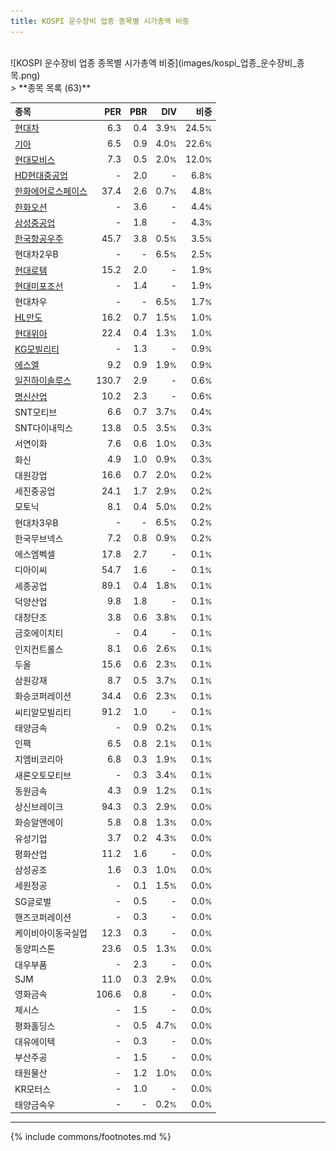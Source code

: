 ```yaml
---
title: KOSPI 운수장비 업종 종목별 시가총액 비중
---
```

<br>
![KOSPI 운수장비 업종 종목별 시가총액 비중](images/kospi_업종_운수장비_종목.png)
<br>
> **종목 목록 (63)**<a id="list"></a>

| **종목** | **PER** | **PBR** | **DIV** | **비중** |
| :------- | ------: | ------: | ------: | -------: |
| [현대차](/005380/) | 6.3 | 0.4 | 3.9<small>%</small> | 24.5<small>%</small> |
| [기아](/000270/) | 6.5 | 0.9 | 4.0<small>%</small> | 22.6<small>%</small> |
| [현대모비스](/012330/) | 7.3 | 0.5 | 2.0<small>%</small> | 12.0<small>%</small> |
| [HD현대중공업](/329180/) | - | 2.0 | - | 6.8<small>%</small> |
| [한화에어로스페이스](/012450/) | 37.4 | 2.6 | 0.7<small>%</small> | 4.8<small>%</small> |
| [한화오션](/042660/) | - | 3.6 | - | 4.4<small>%</small> |
| [삼성중공업](/010140/) | - | 1.8 | - | 4.3<small>%</small> |
| [한국항공우주](/047810/) | 45.7 | 3.8 | 0.5<small>%</small> | 3.5<small>%</small> |
| 현대차2우B | - | - | 6.5<small>%</small> | 2.5<small>%</small> |
| [현대로템](/064350/) | 15.2 | 2.0 | - | 1.9<small>%</small> |
| [현대미포조선](/010620/) | - | 1.4 | - | 1.9<small>%</small> |
| 현대차우 | - | - | 6.5<small>%</small> | 1.7<small>%</small> |
| [HL만도](/204320/) | 16.2 | 0.7 | 1.5<small>%</small> | 1.0<small>%</small> |
| [현대위아](/011210/) | 22.4 | 0.4 | 1.3<small>%</small> | 1.0<small>%</small> |
| [KG모빌리티](/003620/) | - | 1.3 | - | 0.9<small>%</small> |
| [에스엘](/005850/) | 9.2 | 0.9 | 1.9<small>%</small> | 0.9<small>%</small> |
| [일진하이솔루스](/271940/) | 130.7 | 2.9 | - | 0.6<small>%</small> |
| [명신산업](/009900/) | 10.2 | 2.3 | - | 0.6<small>%</small> |
| SNT모티브 | 6.6 | 0.7 | 3.7<small>%</small> | 0.4<small>%</small> |
| SNT다이내믹스 | 13.8 | 0.5 | 3.5<small>%</small> | 0.3<small>%</small> |
| 서연이화 | 7.6 | 0.6 | 1.0<small>%</small> | 0.3<small>%</small> |
| 화신 | 4.9 | 1.0 | 0.9<small>%</small> | 0.3<small>%</small> |
| 대원강업 | 16.6 | 0.7 | 2.0<small>%</small> | 0.2<small>%</small> |
| 세진중공업 | 24.1 | 1.7 | 2.9<small>%</small> | 0.2<small>%</small> |
| 모토닉 | 8.1 | 0.4 | 5.0<small>%</small> | 0.2<small>%</small> |
| 현대차3우B | - | - | 6.5<small>%</small> | 0.2<small>%</small> |
| 한국무브넥스 | 7.2 | 0.8 | 0.9<small>%</small> | 0.2<small>%</small> |
| 에스엠벡셀 | 17.8 | 2.7 | - | 0.1<small>%</small> |
| 디아이씨 | 54.7 | 1.6 | - | 0.1<small>%</small> |
| 세종공업 | 89.1 | 0.4 | 1.8<small>%</small> | 0.1<small>%</small> |
| 덕양산업 | 9.8 | 1.8 | - | 0.1<small>%</small> |
| 대창단조 | 3.8 | 0.6 | 3.8<small>%</small> | 0.1<small>%</small> |
| 금호에이치티 | - | 0.4 | - | 0.1<small>%</small> |
| 인지컨트롤스 | 8.1 | 0.6 | 2.6<small>%</small> | 0.1<small>%</small> |
| 두올 | 15.6 | 0.6 | 2.3<small>%</small> | 0.1<small>%</small> |
| 삼원강재 | 8.7 | 0.5 | 3.7<small>%</small> | 0.1<small>%</small> |
| 화승코퍼레이션 | 34.4 | 0.6 | 2.3<small>%</small> | 0.1<small>%</small> |
| 씨티알모빌리티 | 91.2 | 1.0 | - | 0.1<small>%</small> |
| 태양금속 | - | 0.9 | 0.2<small>%</small> | 0.1<small>%</small> |
| 인팩 | 6.5 | 0.8 | 2.1<small>%</small> | 0.1<small>%</small> |
| 지엠비코리아 | 6.8 | 0.3 | 1.9<small>%</small> | 0.1<small>%</small> |
| 새론오토모티브 | - | 0.3 | 3.4<small>%</small> | 0.1<small>%</small> |
| 동원금속 | 4.3 | 0.9 | 1.2<small>%</small> | 0.1<small>%</small> |
| 상신브레이크 | 94.3 | 0.3 | 2.9<small>%</small> | 0.0<small>%</small> |
| 화승알앤에이 | 5.8 | 0.8 | 1.3<small>%</small> | 0.0<small>%</small> |
| 유성기업 | 3.7 | 0.2 | 4.3<small>%</small> | 0.0<small>%</small> |
| 평화산업 | 11.2 | 1.6 | - | 0.0<small>%</small> |
| 삼성공조 | 1.6 | 0.3 | 1.0<small>%</small> | 0.0<small>%</small> |
| 세원정공 | - | 0.1 | 1.5<small>%</small> | 0.0<small>%</small> |
| SG글로벌 | - | 0.5 | - | 0.0<small>%</small> |
| 핸즈코퍼레이션 | - | 0.3 | - | 0.0<small>%</small> |
| 케이비아이동국실업 | 12.3 | 0.3 | - | 0.0<small>%</small> |
| 동양피스톤 | 23.6 | 0.5 | 1.3<small>%</small> | 0.0<small>%</small> |
| 대우부품 | - | 2.3 | - | 0.0<small>%</small> |
| SJM | 11.0 | 0.3 | 2.9<small>%</small> | 0.0<small>%</small> |
| 영화금속 | 106.6 | 0.8 | - | 0.0<small>%</small> |
| 체시스 | - | 1.5 | - | 0.0<small>%</small> |
| 평화홀딩스 | - | 0.5 | 4.7<small>%</small> | 0.0<small>%</small> |
| 대유에이텍 | - | 0.3 | - | 0.0<small>%</small> |
| 부산주공 | - | 1.5 | - | 0.0<small>%</small> |
| 태원물산 | - | 1.2 | 1.0<small>%</small> | 0.0<small>%</small> |
| KR모터스 | - | 1.0 | - | 0.0<small>%</small> |
| 태양금속우 | - | - | 0.2<small>%</small> | 0.0<small>%</small> |

---
{% include commons/footnotes.md %}